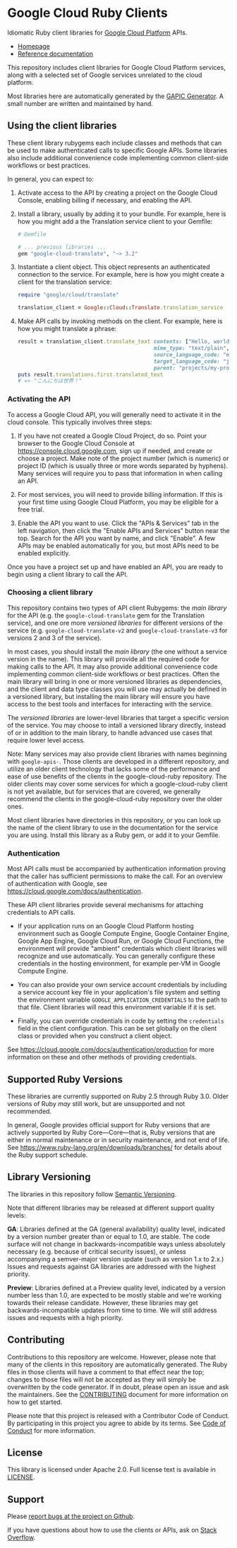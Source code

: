 # Google Cloud Ruby Clients

Idiomatic Ruby client libraries for
[Google Cloud Platform](https://cloud.google.com/) APIs.

* [Homepage](https://github.com/googleapis/google-cloud-ruby/)
* [Reference documentation](https://cloud.google.com/ruby/docs/reference)

This repository includes client libraries for Google Cloud Platform services,
along with a selected set of Google services unrelated to the cloud platform.

Most libraries here are automatically generated by the
[GAPIC Generator](https://github.com/googleapis/gapic-generator-ruby). A small
number are written and maintained by hand.

## Using the client libraries

These client library rubygems each include classes and methods that can be used
to make authenticated calls to specific Google APIs. Some libraries also
include additional convenience code implementing common client-side workflows
or best practices.

In general, you can expect to:

1.  Activate access to the API by creating a project on the Google Cloud
    Console, enabling billing if necessary, and enabling the API.

2.  Install a library, usually by adding it to your bundle. For example, here
    is how you might add a the Translation service client to your Gemfile:

    ```ruby
    # Gemfile

    # ... previous libraries ...
    gem "google-cloud-translate", "~> 3.2"
    ```

3.  Instantiate a client object. This object represents an authenticated
    connection to the service. For example, here is how you might create a
    client for the translation service:

    ```ruby
    require "google/cloud/translate"

    translation_client = Google::Cloud::Translate.translation_service
    ```

4.  Make API calls by invoking methods on the client. For example, here is how
    you might translate a phrase:

    ```ruby
    result = translation_client.translate_text contents: ["Hello, world!"],
                                               mime_type: "text/plain",
                                               source_language_code: "en-US",
                                               target_language_code: "ja-JP",
                                               parent: "projects/my-project-name"
    puts result.translations.first.translated_text
    # => "こんにちは世界！"
    ```

### Activating the API

To access a Google Cloud API, you will generally need to activate it in the
cloud console. This typically involves three steps:

1.  If you have not created a Google Cloud Project, do so. Point your browser
    to the Google Cloud Console at https://console.cloud.google.com, sign up if
    needed, and create or choose a project. Make note of the project number
    (which is numeric) or project ID (which is usually three or more words
    separated by hyphens). Many services will require you to pass that
    information in when calling an API.

2.  For most services, you will need to provide billing information. If this is
    your first time using Google Cloud Platform, you may be eligible for a free
    trial.

3.  Enable the API you want to use. Click the "APIs & Services" tab in the left
    navigation, then click the "Enable APIs and Services" button near the top.
    Search for the API you want by name, and click "Enable". A few APIs may be
    enabled automatically for you, but most APIs need to be enabled explicitly.

Once you have a project set up and have enabled an API, you are ready to begin
using a client library to call the API.

### Choosing a client library

This repository contains two types of API client Rubygems: the _main library_
for the API (e.g. the `google-cloud-translate` gem for the Translation service),
and one ore more _versioned libraries_ for different versions of the service
(e.g. `google-cloud-translate-v2` and `google-cloud-translate-v3` for versions
2 and 3 of the service).

In most cases, you should install the _main library_ (the one without a service
version in the name). This library will provide all the required code for making
calls to the API. It may also provide additional convenience code implementing
common client-side workflows or best practices. Often the main library will
bring in one or more versioned libraries as dependencies, and the client and
data type classes you will use may actually be defined in a versioned library,
but installing the main library will ensure you have access to the best tools
and interfaces for interacting with the service.

The _versioned libraries_ are lower-level libraries that target a specific
version of the service. You may choose to intall a versioned library directly,
instead of or in addition to the main library, to handle advanced use cases that
require lower level access.

Note: Many services may also provide client libraries with names beginning with
`google-apis-`. Those clients are developed in a different repository, and
utilize an older client technology that lacks some of the performance and ease
of use benefits of the clients in the google-cloud-ruby repository. The older
clients may cover some services for which a google-cloud-ruby client is not yet
available, but for services that are covered, we generally recommend the clients
in the google-cloud-ruby repository over the older ones.

Most client libraries have directories in this repository, or you can look up
the name of the client library to use in the documentation for the service you
are using. Install this library as a Ruby gem, or add it to your Gemfile.

### Authentication

Most API calls must be accompanied by authentication information proving that
the caller has sufficient permissions to make the call. For an overview of
authentication with Google, see https://cloud.google.com/docs/authentication.

These API client libraries provide several mechanisms for attaching credentials
to API calls.

*   If your application runs on an Google Cloud Platform hosting environment
    such as Google Compute Engine, Google Container Engine, Google App Engine,
    Google Cloud Run, or Google Cloud Functions, the environment will provide
    "ambient" credentials which client libraries will recognize and use
    automatically. You can generally configure these credentials in the hosting
    environment, for example per-VM in Google Compute Engine.

*   You can also provide your own service account credentials by including a
    service account key file in your application's file system and setting the
    environment variable `GOOGLE_APPLICATION_CREDENTIALS` to the path to that
    file. Client libraries will read this environment variable if it is set.

*   Finally, you can override credentials in code by setting the `credentials`
    field in the client configuration. This can be set globally on the client
    class or provided when you construct a client object.

See https://cloud.google.com/docs/authentication/production for more information
on these and other methods of providing credentials.

## Supported Ruby Versions

These libraries are currently supported on Ruby 2.5 through Ruby 3.0. Older
versions of Ruby _may_ still work, but are unsupported and not recommended.

In general, Google provides official support for Ruby versions that are actively
supported by Ruby Core—Core—that is, Ruby versions that are either in normal
maintenance or in security maintenance, and not end of life. See
https://www.ruby-lang.org/en/downloads/branches/ for details about the Ruby
support schedule.

## Library Versioning

The libraries in this repository follow [Semantic Versioning](http://semver.org/).

Note that different libraries may be released at different support quality
levels:

**GA**: Libraries defined at the GA (general availability) quality level,
indicated by a version number greater than or equal to 1.0, are stable. The
code surface will not change in backwards-incompatible ways unless absolutely
necessary (e.g. because of critical security issues), or unless accompanying a
semver-major version update (such as version 1.x to 2.x.) Issues and requests
against GA libraries are addressed with the highest priority.

**Preview**: Libraries defined at a Preview quality level, indicated by a
version number less than 1.0, are expected to be mostly stable and we're
working towards their release candidate. However, these libraries may get
backwards-incompatible updates from time to time. We will still address issues
and requests with a high priority.

## Contributing

Contributions to this repository are welcome. However, please note that many of
the clients in this repository are automatically generated. The Ruby files in
those clients will have a comment to that effect near the top; changes to those
files will not be accepted as they will simply be overwritten by the code
generator. If in doubt, please open an issue and ask the maintainers. See the
[CONTRIBUTING](.github/CONTRIBUTING.md) document for more information on how to
get started.

Please note that this project is released with a Contributor Code of Conduct.
By participating in this project you agree to abide by its terms. See
[Code of Conduct](CODE_OF_CONDUCT.md) for more information.

## License

This library is licensed under Apache 2.0. Full license text is
available in [LICENSE](LICENSE).

## Support

Please [report bugs at the project on Github](https://github.com/googleapis/google-cloud-ruby/issues).

If you have questions about how to use the clients or APIs, ask on
[Stack Overflow](http://stackoverflow.com/questions/tagged/google-cloud-platform+ruby).
